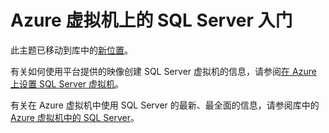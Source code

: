 <properties linkid="" urlDisplayName="" pageTitle="" metaKeywords="" description="" metaCanonical="" services="" documentationCenter="" title="Getting started with SQL Server on an Azure virtual machine" authors="selcint" solutions="" manager="clairt" editor="tyson" />
<tags ms.service=""
    ms.date="10/16/2014"
    wacn.date="04/11/2015"
    />

# Azure 虚拟机上的 SQL Server 入门

此主题已移动到库中的[新位置][新位置]。

有关如何使用平台提供的映像创建 SQL Server 虚拟机的信息，请参阅[在 Azure 上设置 SQL Server 虚拟机][在 Azure 上设置 SQL Server 虚拟机]。

有关在 Azure 虚拟机中使用 SQL Server 的最新、最全面的信息，请参阅库中的 [Azure 虚拟机中的 SQL Server][Azure 虚拟机中的 SQL Server]。

  [新位置]: http://msdn.microsoft.com/zh-cn/library/azure/dn133151.aspx
  [在 Azure 上设置 SQL Server 虚拟机]: http://windowsazure.cn/zh-cn/documentation/articles/virtual-machines-provision-sql-server/
  [Azure 虚拟机中的 SQL Server]: http://msdn.microsoft.com/zh-cn/library/azure/jj823132.aspx
